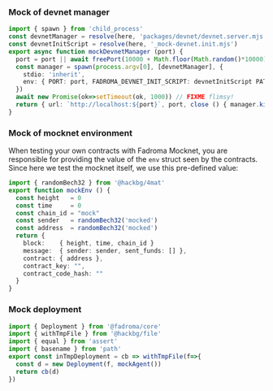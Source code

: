 
### Mock of devnet manager

```typescript
import { spawn } from 'child_process'
const devnetManager = resolve(here, 'packages/devnet/devnet.server.mjs')
const devnetInitScript = resolve(here, '_mock-devnet.init.mjs')
export async function mockDevnetManager (port) {
  port = port || await freePort(10000 + Math.floor(Math.random()*10000))
  const manager = spawn(process.argv[0], [devnetManager], {
    stdio: 'inherit',
    env: { PORT: port, FADROMA_DEVNET_INIT_SCRIPT: devnetInitScript PATH: process.env.path }
  })
  await new Promise(ok=>setTimeout(ok, 1000)) // FIXME flimsy!
  return { url: `http://localhost:${port}`, port, close () { manager.kill() } }
}
```

### Mock of mocknet environment

When testing your own contracts with Fadroma Mocknet, you are responsible
for providing the value of the `env` struct seen by the contracts.
Since here we test the mocknet itself, we use this pre-defined value:

```typescript
import { randomBech32 } from '@hackbg/4mat'
export function mockEnv () {
  const height   = 0
  const time     = 0
  const chain_id = "mock"
  const sender   = randomBech32('mocked')
  const address  = randomBech32('mocked')
  return {
    block:    { height, time, chain_id }
    message:  { sender: sender, sent_funds: [] },
    contract: { address },
    contract_key: "",
    contract_code_hash: ""
  }
}
```

### Mock deployment

```typescript
import { Deployment } from '@fadroma/core'
import { withTmpFile } from '@hackbg/file'
import { equal } from 'assert'
import { basename } from 'path'
export const inTmpDeployment = cb => withTmpFile(f=>{
  const d = new Deployment(f, mockAgent())
  return cb(d)
})
```

